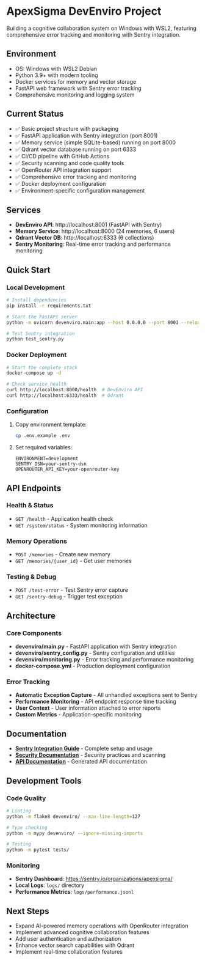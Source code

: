 # ApexSigma DevEnviro Project

Building a cognitive collaboration system on Windows with WSL2, featuring comprehensive error tracking and monitoring with Sentry integration.

## Environment
- OS: Windows with WSL2 Debian
- Python 3.9+ with modern tooling
- Docker services for memory and vector storage
- FastAPI web framework with Sentry error tracking
- Comprehensive monitoring and logging system

## Current Status
- ✅ Basic project structure with packaging
- ✅ FastAPI application with Sentry integration (port 8001)
- ✅ Memory service (simple SQLite-based) running on port 8000
- ✅ Qdrant vector database running on port 6333
- ✅ CI/CD pipeline with GitHub Actions
- ✅ Security scanning and code quality tools
- ✅ OpenRouter API integration support
- ✅ Comprehensive error tracking and monitoring
- ✅ Docker deployment configuration
- ✅ Environment-specific configuration management

## Services
- **DevEnviro API**: http://localhost:8001 (FastAPI with Sentry)
- **Memory Service**: http://localhost:8000 (24 memories, 6 users)
- **Qdrant Vector DB**: http://localhost:6333 (6 collections)
- **Sentry Monitoring**: Real-time error tracking and performance monitoring

## Quick Start

### Local Development
```bash
# Install dependencies
pip install -r requirements.txt

# Start the FastAPI server
python -m uvicorn devenviro.main:app --host 0.0.0.0 --port 8001 --reload

# Test Sentry integration
python test_sentry.py
```

### Docker Deployment
```bash
# Start the complete stack
docker-compose up -d

# Check service health
curl http://localhost:8000/health  # DevEnviro API
curl http://localhost:6333/health  # Qdrant
```

### Configuration

1. Copy environment template:
   ```bash
   cp .env.example .env
   ```

2. Set required variables:
   ```env
   ENVIRONMENT=development
   SENTRY_DSN=your-sentry-dsn
   OPENROUTER_API_KEY=your-openrouter-key
   ```

## API Endpoints

### Health & Status
- `GET /health` - Application health check
- `GET /system/status` - System monitoring information

### Memory Operations
- `POST /memories` - Create new memory
- `GET /memories/{user_id}` - Get user memories

### Testing & Debug
- `POST /test-error` - Test Sentry error capture
- `GET /sentry-debug` - Trigger test exception

## Architecture

### Core Components
- **devenviro/main.py** - FastAPI application with Sentry integration
- **devenviro/sentry_config.py** - Sentry configuration and utilities
- **devenviro/monitoring.py** - Error tracking and performance monitoring
- **docker-compose.yml** - Production deployment configuration

### Error Tracking
- **Automatic Exception Capture** - All unhandled exceptions sent to Sentry
- **Performance Monitoring** - API endpoint response time tracking
- **User Context** - User information attached to error reports
- **Custom Metrics** - Application-specific monitoring

## Documentation

- **[Sentry Integration Guide](SENTRY_INTEGRATION.md)** - Complete setup and usage
- **[Security Documentation](SECURITY.md)** - Security practices and scanning
- **[API Documentation](docs/)** - Generated API documentation

## Development Tools

### Code Quality
```bash
# Linting
python -m flake8 devenviro/ --max-line-length=127

# Type checking
python -m mypy devenviro/ --ignore-missing-imports

# Testing
python -m pytest tests/
```

### Monitoring
- **Sentry Dashboard**: https://sentry.io/organizations/apexsigma/
- **Local Logs**: `logs/` directory
- **Performance Metrics**: `logs/performance.jsonl`

## Next Steps
- Expand AI-powered memory operations with OpenRouter integration
- Implement advanced cognitive collaboration features
- Add user authentication and authorization
- Enhance vector search capabilities with Qdrant
- Implement real-time collaboration features
